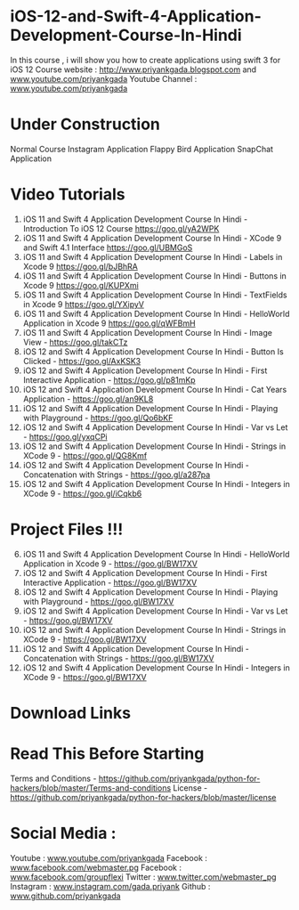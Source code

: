 # iOS-12-and-Swift-4-Application-Development-Course-In-Hindi
In this course , i will show you how to create applications using swift 3 for iOS 12
Course website : http://www.priyankgada.blogspot.com and www.youtube.com/priyankgada
Youtube Channel : www.youtube.com/priyankgada

# Under Construction

Normal Course
Instagram Application
Flappy Bird Application 
SnapChat Application

# Video Tutorials

1. iOS 11 and Swift 4 Application Development Course In Hindi - Introduction To iOS 12 Course https://goo.gl/yA2WPK
2. iOS 11 and Swift 4 Application Development Course In Hindi - XCode 9 and Swift 4.1 Interface https://goo.gl/UBMGoS
3. iOS 11 and Swift 4 Application Development Course In Hindi - Labels in Xcode 9 https://goo.gl/bJBhRA
4. iOS 11 and Swift 4 Application Development Course In Hindi - Buttons in Xcode 9 https://goo.gl/KUPXmi
5. iOS 11 and Swift 4 Application Development Course In Hindi - TextFields in Xcode 9 https://goo.gl/YXipyV
6. iOS 11 and Swift 4 Application Development Course In Hindi - HelloWorld Application in Xcode 9 https://goo.gl/qWFBmH
7. iOS 11 and Swift 4 Application Development Course In Hindi - Image View - https://goo.gl/takCTz 
8. iOS 12 and Swift 4 Application Development Course In Hindi - Button Is Clicked - https://goo.gl/AxKSK3
9. iOS 12 and Swift 4 Application Development Course In Hindi - First Interactive Application - 
https://goo.gl/p81mKp
10. iOS 12 and Swift 4 Application Development Course In Hindi - Cat Years Application - https://goo.gl/an9KL8
11. iOS 12 and Swift 4 Application Development Course In Hindi - Playing with Playground - https://goo.gl/Qo6bKF
12. iOS 12 and Swift 4 Application Development Course In Hindi - Var vs Let - https://goo.gl/yxqCPi
13. iOS 12 and Swift 4 Application Development Course In Hindi - Strings in XCode 9 - https://goo.gl/QG8Kmf
14. iOS 12 and Swift 4 Application Development Course In Hindi - Concatenation with Strings - https://goo.gl/a287pa
15. iOS 12 and Swift 4 Application Development Course In Hindi - Integers in XCode 9 - https://goo.gl/iCqkb6

# Project Files !!!

6. iOS 11 and Swift 4 Application Development Course In Hindi - HelloWorld Application in Xcode 9 - https://goo.gl/BW17XV
10. iOS 12 and Swift 4 Application Development Course In Hindi - First Interactive Application - https://goo.gl/BW17XV
1. iOS 12 and Swift 4 Application Development Course In Hindi - Playing with Playground - https://goo.gl/BW17XV
12. iOS 12 and Swift 4 Application Development Course In Hindi - Var vs Let - https://goo.gl/BW17XV
13. iOS 12 and Swift 4 Application Development Course In Hindi - Strings in XCode 9 - https://goo.gl/BW17XV
14. iOS 12 and Swift 4 Application Development Course In Hindi - Concatenation with Strings - https://goo.gl/BW17XV
15. iOS 12 and Swift 4 Application Development Course In Hindi - Integers in XCode 9 - https://goo.gl/BW17XV


# Download Links


# Read This Before Starting

Terms and Conditions - https://github.com/priyankgada/python-for-hackers/blob/master/Terms-and-conditions
License - https://github.com/priyankgada/python-for-hackers/blob/master/license

# Social Media :

Youtube : www.youtube.com/priyankgada
Facebook : www.facebook.com/webmaster.pg
Facebook : www.facebook.com/groupflexi
Twitter : www.twitter.com/webmaster_pg
Instagram : www.instagram.com/gada.priyank
Github : www.github.com/priyankgada
